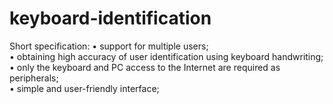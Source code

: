 # keyboard-identification

Short specification:
• support for multiple users; <br>
• obtaining high accuracy of user identification using keyboard handwriting; <br>
• only the keyboard and PC access to the Internet are required as peripherals; <br>
• simple and user-friendly interface; <br>
